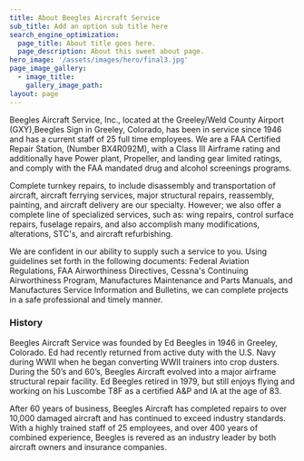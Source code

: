 ```yaml
---
title: About Beegles Aircraft Service
sub_title: Add an option sub title here
search_engine_optimization:
  page_title: About title goes here.
  page_description: About this sweet about page.
hero_image: '/assets/images/hero/final3.jpg'
page_image_gallery:
  - image_title:
    gallery_image_path:
layout: page
---
```


Beegles Aircraft Service, Inc., located at the Greeley/Weld County Airport (GXY),Beegles Sign in Greeley, Colorado, has been in service since 1946 and has a current staff of 25 full time employees. We are a FAA Certified Repair Station, (Number BX4R092M), with a Class III Airframe rating and additionally have Power plant, Propeller, and landing gear limited ratings, and comply with the FAA mandated drug and alcohol screenings programs.

Complete turnkey repairs, to include disassembly and transportation of aircraft, aircraft ferrying services, major structural repairs, reassembly, painting, and aircraft delivery are our specialty. However; we also offer a complete line of specialized services, such as: wing repairs, control surface repairs, fuselage repairs, and also accomplish many modifications, alterations, STC's, and aircraft refurbishing. 

We are confident in our ability to supply such a service to you. Using guidelines set forth in the following documents: Federal Aviation Regulations, FAA Airworthiness Directives, Cessna's Continuing Airworthiness Program, Manufactures Maintenance and Parts Manuals, and Manufactures Service Information and Bulletins, we can complete projects in a safe professional and timely manner.

### History

Beegles Aircraft Service was founded by Ed Beegles in 1946 in Greeley, Colorado. Ed had recently returned from active duty with the U.S. Navy during WWII when he began converting WWII trainers into crop dusters. During the 50’s and 60’s, Beegles Aircraft evolved into a major airframe structural repair facility. Ed Beegles retired in 1979, but still enjoys flying and working on his Luscombe T8F as a certified A&P and IA at the age of 83.

After 60 years of business, Beegles Aircraft has completed repairs to over 10,000 damaged aircraft and has continued to exceed industry standards. With a highly trained staff of 25 employees, and over 400 years of combined experience, Beegles is revered as an industry leader by both aircraft owners and insurance companies.